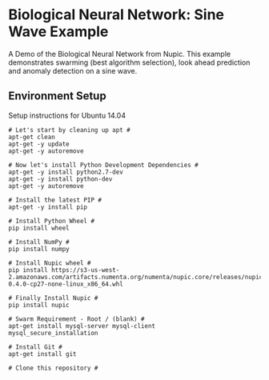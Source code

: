 # Biological Neural Network: Sine Wave Example
A Demo of the Biological Neural Network from Nupic. This example demonstrates swarming (best algorithm selection), look ahead prediction and anomaly detection on a sine wave. 

<h2>Environment Setup</h2>
Setup instructions for Ubuntu 14.04

```
# Let's start by cleaning up apt #
apt-get clean
apt-get -y update
apt-get -y autoremove

# Now let's install Python Development Dependencies #
apt-get -y install python2.7-dev
apt-get -y install python-dev
apt-get -y autoremove

# Install the latest PIP #
apt-get -y install pip

# Install Python Wheel #
pip install wheel

# Install NumPy #
pip install numpy

# Install Nupic wheel # 	
pip install https://s3-us-west-2.amazonaws.com/artifacts.numenta.org/numenta/nupic.core/releases/nupic.bindings/nupic.bindings-0.4.0-cp27-none-linux_x86_64.whl

# Finally Install Nupic #
pip install nupic

# Swarm Requirement - Root / (blank) #
apt-get install mysql-server mysql-client
mysql_secure_installation

# Install Git #
apt-get install git

# Clone this repository #


```
